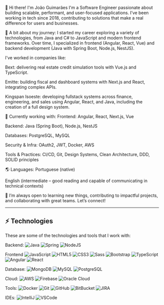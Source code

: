 👋 Hi there! I'm João Guimarães
I'm a Software Engineer passionate about building scalable, performant, and user-focused applications. I’ve been working in tech since 2018, contributing to solutions that make a real difference for users and businesses.

🚀 A bit about my journey:
I started my career exploring a variety of technologies, from Java and C# to JavaScript and modern frontend frameworks. Over time, I specialized in frontend (Angular, React, Vue) and backend development (Java with Spring Boot, Node.js, NestJS).

I've worked in companies like:

Bext: delivering real estate credit simulation tools with Vue.js and TypeScript.

Emitte: building fiscal and dashboard systems with Next.js and React, integrating complex APIs.

Kingspan Isoeste: developing fullstack systems across finance, engineering, and sales using Angular, React, and Java, including the creation of a full design system.

🧰 Currently working with:
Frontend: Angular, React, Next.js, Vue

Backend: Java (Spring Boot), Node.js, NestJS

Databases: PostgreSQL, MySQL

Security & Infra: OAuth2, JWT, Docker, AWS

Tools & Practices: CI/CD, Git, Design Systems, Clean Architecture, DDD, SOLID principles

🌎 Languages:
Portuguese (native)

English (intermediate – good reading and capable of communicating in technical contexts)

📌 I’m always open to learning new things, contributing to impactful projects, and collaborating with great teams. Let’s connect!

____


## ⚡ Technologies

These are some of the technologies and tools that I work with:

Backend: 
![Java](https://img.shields.io/badge/-Java-007396?style=flat-square&logo=java)
![Spring](https://img.shields.io/badge/-Spring-6DB33F?style=flat-square&logo=spring&logoColor=white)
![NodeJS](https://img.shields.io/badge/node.js-339933?style=flat-square&logo=Node.js&logoColor=white)

Frontend
![JavaScript](https://img.shields.io/badge/-JavaScript-black?style=flat-square&logo=javascript)
![HTML5](https://img.shields.io/badge/-HTML5-E34F26?style=flat-square&logo=html5&logoColor=white)
![CSS3](https://img.shields.io/badge/-CSS3-1572B6?style=flat-square&logo=css3)
![Sass](https://img.shields.io/badge/-Sass-CC6699?style=flat-square&logo=sass&logoColor=white)
![Bootstrap](https://img.shields.io/badge/-Bootstrap-563D7C?style=flat-square&logo=bootstrap)
![TypeScript](https://img.shields.io/badge/-TypeScript-007ACC?style=flat-square&logo=typescript&logoColor=white)
![Angular](https://img.shields.io/badge/-Angular-DD0031?style=flat-square&logo=angular)
![React](https://img.shields.io/badge/-ReactJs-61DAFB?logo=react&logoColor=white&style=flat-square)

Database:
![MongoDB](https://img.shields.io/badge/-MongoDB-black?style=flat-square&logo=mongodb)
![MySQL](https://img.shields.io/badge/-MySQL-4479A1?style=flat-square&logo=mysql&logoColor=white)
![PostgreSQL](https://img.shields.io/badge/postgresql-4169e1?style=flat-square&logo=postgresql&logoColor=white)

Cloud:
![AWS](https://img.shields.io/badge/AWS-232F3E?style=flat-square&logo=amazonwebservices&logoColor=white)
![Firebase](https://img.shields.io/badge/Firebase-FFCA28?style=flat-square&logo=firebase&logoColor=white)
![Oracle Cloud](https://img.shields.io/badge/Oracle%20Cloud-F80000?style=flat-square&logo=oracle&logoColor=white)

Tools:
![Docker](https://img.shields.io/badge/-Docker-2496ED?style=flat-square&logo=docker&logoColor=white)
![Git](https://img.shields.io/badge/-Git-black?style=flat-square&logo=git)
![GitHub](https://img.shields.io/badge/-GitHub-181717?style=flat-square&logo=github)
![BitBucket](https://img.shields.io/badge/-BitBucket-darkblue?style=flat-square&logo=bitbucket)
![JIRA](https://img.shields.io/badge/-JIRA-0052CC?style=flat-square&logo=jira)

IDEs:
![IntelliJ](https://img.shields.io/badge/-IntelliJ%20IDEA-black?style=flat-square&logo=intellij-idea&logoColor=white)
![VSCode](https://img.shields.io/badge/-VSCode-007ACC?style=flat-square&logo=visual-studio-code&logoColor=white)
